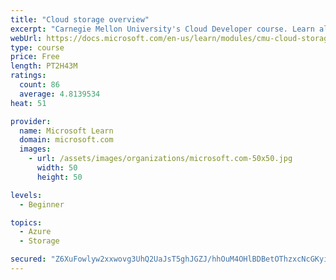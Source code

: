 ```yaml
---
title: "Cloud storage overview"
excerpt: "Carnegie Mellon University's Cloud Developer course. Learn all about data and get an overview of how it's stored, including local and distributed file systems, databases, and object storage."
webUrl: https://docs.microsoft.com/en-us/learn/modules/cmu-cloud-storage/
type: course
price: Free
length: PT2H43M
ratings:
  count: 86
  average: 4.8139534
heat: 51

provider:
  name: Microsoft Learn
  domain: microsoft.com
  images:
    - url: /assets/images/organizations/microsoft.com-50x50.jpg
      width: 50
      height: 50

levels:
  - Beginner

topics:
  - Azure
  - Storage

secured: "Z6XuFowlyw2xxwovg3UhQ2UaJsT5ghJGZJ/hhOuM4OHlBDBetOThzxcNcGKyilqB2DpAT80kCeu4OFjVCzrwZhZrJf5M+l4byCIig7FPLEhtCCJ9xVzKyIMpcO0QOb4MhUXhSZ/X0T8SPRA2zH9d5jyeUQpo9XcuZAOI4rw3I2zFvbvrCtPnwJNoM+JwttYanU0/SzfwrwpxlIqs59RNR/6RuIPLcwz+yvvK2O7JEbNUn9AwJ8MpiYujbpz8S2KzHs3xShgnSlXytgprsagYQZAw9xXHvnM2Q2bUdTfMbQ+8Jy3kaHuXc/Xmf4lWfGWrk9M+wTr4nSUSroHh1T3lEx9TnDN62BPlpsbxAGidcyt6wamctE3redNhjCkAgonAR/kBhvDlU/yNekYwlWU2sfo+m0UPaNDxBjnD4F2+nVA=;0lTdDFu5bC/vcf9yVMUaXg=="
---
```


